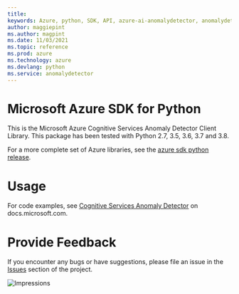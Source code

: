 ```yaml
---
title: 
keywords: Azure, python, SDK, API, azure-ai-anomalydetector, anomalydetector
author: maggiepint
ms.author: magpint
ms.date: 11/03/2021
ms.topic: reference
ms.prod: azure
ms.technology: azure
ms.devlang: python
ms.service: anomalydetector
---
```


# Microsoft Azure SDK for Python

This is the Microsoft Azure Cognitive Services Anomaly Detector Client Library.
This package has been tested with Python 2.7, 3.5, 3.6, 3.7 and 3.8.

For a more complete set of Azure libraries, see the
[azure sdk python release](https://aka.ms/azsdk/python/all).

# Usage

For code examples, see [Cognitive Services Anomaly Detector](https://docs.microsoft.com/python/api/overview/azure/cognitive-services)
on docs.microsoft.com.


# Provide Feedback

If you encounter any bugs or have suggestions, please file an issue in the
[Issues](https://github.com/Azure/azure-sdk-for-python/issues)
section of the project.


![Impressions](https://azure-sdk-impressions.azurewebsites.net/api/impressions/azure-sdk-for-python%2Fazure-cognitiveservices-anomalydetector%2FREADME.png)

